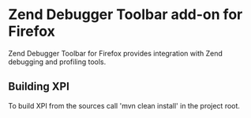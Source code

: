 # Zend Debugger Toolbar add-on for Firefox
Zend Debugger Toolbar for Firefox provides integration with Zend debugging and profiling tools.

## Building XPI
To build XPI from the sources call 'mvn clean install' in the project root.